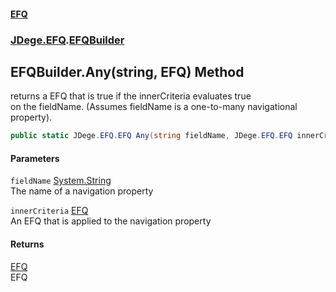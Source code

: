 #### [EFQ](index.md 'index')
### [JDege.EFQ](JDege_EFQ.md 'JDege.EFQ').[EFQBuilder](EFQBuilder.md 'JDege.EFQ.EFQBuilder')
## EFQBuilder.Any(string, EFQ) Method
returns a EFQ that is true if the innerCriteria evaluates true  
on the fieldName. (Assumes fieldName is a one-to-many navigational property).  
```csharp
public static JDege.EFQ.EFQ Any(string fieldName, JDege.EFQ.EFQ innerCriteria);
```
#### Parameters
<a name='JDege_EFQ_EFQBuilder_Any(string_JDege_EFQ_EFQ)_fieldName'></a>
`fieldName` [System.String](https://docs.microsoft.com/en-us/dotnet/api/System.String 'System.String')  
The name of a navigation property
  
<a name='JDege_EFQ_EFQBuilder_Any(string_JDege_EFQ_EFQ)_innerCriteria'></a>
`innerCriteria` [EFQ](EFQ.md 'JDege.EFQ.EFQ')  
An EFQ that is applied to the navigation property
  
#### Returns
[EFQ](EFQ.md 'JDege.EFQ.EFQ')  
EFQ
